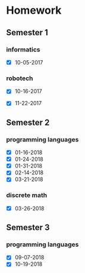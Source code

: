 # Homework


## Semester 1

### informatics

- [x] 10-05-2017


### robotech

- [x] 10-16-2017
- [x] 11-22-2017


## Semester 2

### programming languages

- [x] 01-16-2018
- [x] 01-24-2018
- [x] 01-31-2018
- [x] 02-14-2018
- [x] 03-21-2018

### discrete math

- [x] 03-26-2018


## Semester 3

### programming languages

- [x] 09-07-2018
- [x] 10-19-2018
